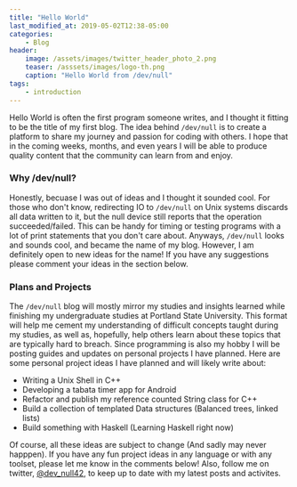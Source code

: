```yaml
---
title: "Hello World"
last_modified_at: 2019-05-02T12:38-05:00
categories:
    - Blog
header:
    image: /assets/images/twitter_header_photo_2.png
    teaser: /asssets/images/logo-th.png
    caption: "Hello World from /dev/null"
tags:
    - introduction
---
```


Hello World is often the first program someone writes, and I thought it fitting to be the title of my first blog. The idea behind `/dev/null` is to create a platform to share my journey and passion for coding with others. I hope that in the coming weeks, months, and even years I will be able to produce quality content that the community can learn from and enjoy. 

### Why /dev/null?

Honestly, becuase I was out of ideas and I thought it sounded cool. For those who don't know, redirecting IO to `/dev/null` on Unix systems discards all data written to it, but the null device still reports that the operation succeeded/failed. This can be handy for timing or testing programs with a lot of print statements that you don't care about. Anyways, `/dev/null` looks and sounds cool, and became the name of my blog. However, I am definitely open to new ideas for the name! If you have any suggestions please comment your ideas in the section below.

### Plans and Projects

The `/dev/null` blog will mostly mirror my studies and insights learned while finishing my undergraduate studies at Portland State University. This format will help me cement my understanding of difficult concepts taught during my studies, as well as, hopefully, help others learn about these topics that are typically hard to breach. Since programming is also my hobby I will be posting guides and updates on personal projects I have planned. Here are some personal project ideas I have planned and will likely write about:

* Writing a Unix Shell in C++
* Developing a tabata timer app for Android
* Refactor and publish my reference counted String class for C++
* Build a collection of templated Data structures (Balanced trees, linked lists)
* Build something with Haskell (Learning Haskell right now)

Of course, all these ideas are subject to change (And sadly may never happpen). If you have any fun project ideas in any language or with any toolset, please let me know in the comments below! Also, follow me on twitter, [@dev_null42](https://twitter.com/dev_null42), to keep up to date with my latest posts and activites. 

